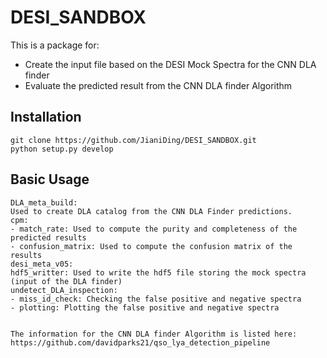 # DESI_SANDBOX
This is a package for:
- Create the input file based on the DESI Mock Spectra for the CNN DLA finder
- Evaluate the predicted result from the CNN DLA finder Algorithm

## Installation 
```
git clone https://github.com/JianiDing/DESI_SANDBOX.git
python setup.py develop
```

## Basic Usage 
```
DLA_meta_build: 
Used to create DLA catalog from the CNN DLA Finder predictions. 
cpm: 
- match_rate: Used to compute the purity and completeness of the predicted results
- confusion_matrix: Used to compute the confusion matrix of the results
desi_meta_v05:
hdf5_writter: Used to write the hdf5 file storing the mock spectra (input of the DLA finder)
undetect_DLA_inspection:
- miss_id_check: Checking the false positive and negative spectra
- plotting: Plotting the false positive and negative spectra


The information for the CNN DLA finder Algorithm is listed here:
https://github.com/davidparks21/qso_lya_detection_pipeline
